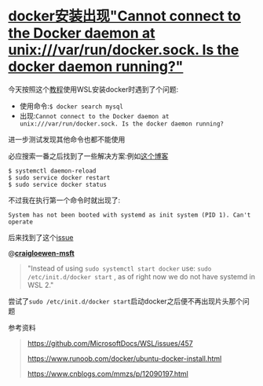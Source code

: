 # [docker安装出现"Cannot connect to the Docker daemon at unix:///var/run/docker.sock. Is the docker daemon running?"](https://www.cnblogs.com/mydailycoding/p/12375352.html)

今天按照这个[教程](https://www.runoob.com/docker/ubuntu-docker-install.html)使用WSL安装docker时遇到了个问题:

- 使用命令:`$ docker search mysql`
- 出现:`Cannot connect to the Docker daemon at unix:///var/run/docker.sock. Is the docker daemon running?`

进一步测试发现其他命令也都不能使用

必应搜索一番之后找到了一些解决方案:例如[这个博客](https://www.cnblogs.com/mmzs/p/12090197.html)

```shell
$ systemctl daemon-reload
$ sudo service docker restart
$ sudo service docker status
```

不过我在执行第一个命令时就出现了:

```
System has not been booted with systemd as init system (PID 1). Can't operate
```

后来找到了这个[issue](https://github.com/MicrosoftDocs/WSL/issues/457)

@**[craigloewen-msft](https://github.com/craigloewen-msft)**

> "Instead of using `sudo systemctl start docker` use: `sudo /etc/init.d/docker start` , as of right now we do not have systemd in WSL 2."

尝试了`sudo /etc/init.d/docker start`启动docker之后便不再出现片头那个问题

参考资料

> https://github.com/MicrosoftDocs/WSL/issues/457
>
> https://www.runoob.com/docker/ubuntu-docker-install.html
>
> https://www.cnblogs.com/mmzs/p/12090197.html